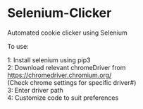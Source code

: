 # Selenium-Clicker
 Automated cookie clicker using Selenium

To use:

1: Install selenium using pip3  
2: Download relevant chromeDriver from https://chromedriver.chromium.org/  
(Check chrome settings for specific driver#)  
3: Enter driver path  
4: Customize code to suit preferences  